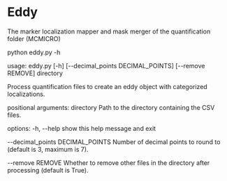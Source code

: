 # Eddy
The marker localization mapper and mask merger of the quantification folder (MCMICRO)


python eddy.py -h

usage: eddy.py [-h] [--decimal_points DECIMAL_POINTS] [--remove REMOVE] directory

Process quantification files to create an eddy object with categorized localizations.

positional arguments: directory Path to the directory containing the CSV files.

options: -h, --help show this help message and exit

--decimal_points DECIMAL_POINTS Number of decimal points to round to (default is 3, maximum is 7).

--remove REMOVE Whether to remove other files in the directory after processing (default is True).
